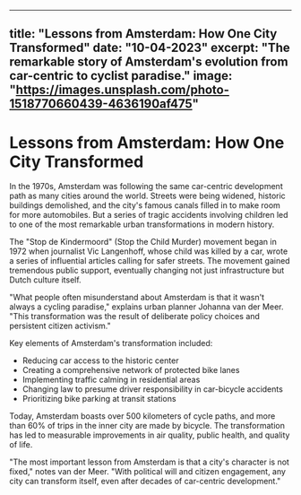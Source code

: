 
---
title: "Lessons from Amsterdam: How One City Transformed"
date: "10-04-2023"
excerpt: "The remarkable story of Amsterdam's evolution from car-centric to cyclist paradise."
image: "https://images.unsplash.com/photo-1518770660439-4636190af475"
---

# Lessons from Amsterdam: How One City Transformed

In the 1970s, Amsterdam was following the same car-centric development path as many cities around the world. Streets were being widened, historic buildings demolished, and the city's famous canals filled in to make room for more automobiles. But a series of tragic accidents involving children led to one of the most remarkable urban transformations in modern history.

The "Stop de Kindermoord" (Stop the Child Murder) movement began in 1972 when journalist Vic Langenhoff, whose child was killed by a car, wrote a series of influential articles calling for safer streets. The movement gained tremendous public support, eventually changing not just infrastructure but Dutch culture itself.

"What people often misunderstand about Amsterdam is that it wasn't always a cycling paradise," explains urban planner Johanna van der Meer. "This transformation was the result of deliberate policy choices and persistent citizen activism."

Key elements of Amsterdam's transformation included:

- Reducing car access to the historic center
- Creating a comprehensive network of protected bike lanes
- Implementing traffic calming in residential areas
- Changing law to presume driver responsibility in car-bicycle accidents
- Prioritizing bike parking at transit stations

Today, Amsterdam boasts over 500 kilometers of cycle paths, and more than 60% of trips in the inner city are made by bicycle. The transformation has led to measurable improvements in air quality, public health, and quality of life.

"The most important lesson from Amsterdam is that a city's character is not fixed," notes van der Meer. "With political will and citizen engagement, any city can transform itself, even after decades of car-centric development."
